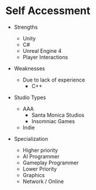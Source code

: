 # Self Accessment
  * Strengths

    - Unity
    - C#
    - Unreal Engine 4
    - Player Interactions

  * Weaknesses

    * Due to lack of experience 
      - C++

  * Studio Types
    
    - AAA
       * Santa Monica Studios
       * Insomniac Games
    - Indie
      
  * Specialization

    * Higher priority
     - AI Programmer
     - Gameplay Programmer
    * Lower Priority
     - Graphics
     - Network / Online
